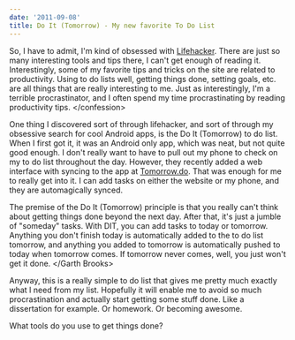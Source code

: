 ```yaml
---
date: '2011-09-08'
title: Do It (Tomorrow) - My new favorite To Do List
---
```


<p>So, I have to admit, I'm kind of obsessed with <a href="http://www.lifehacker.com">Lifehacker</a>. There are just so many interesting tools and tips there, I can't get enough of reading it. Interestingly, some of my favorite tips and tricks on the site are related to productivity. Using to do lists well, getting things done, setting goals, etc. are all things that are really interesting to me. Just as interestingly, I'm a terrible procrastinator, and I often spend my time procrastinating by reading productivity tips. &lt;/confession&gt;</p>
<p>One thing I discovered sort of through lifehacker, and sort of through my obsessive search for cool Android apps, is the Do It (Tomorrow) to do list. When I first got it, it was an Android only app, which was neat, but not quite good enough. I don't really want to have to pull out my phone to check on my to do list throughout the day. However, they recently added a web interface with syncing to the app at <a href="http://tomorrow.do">Tomorrow.do</a>. That was enough for me to really get into it. I can add tasks on either the website or my phone, and they are automagically synced.</p>
<p>The premise of the Do It (Tomorrow) principle is that you really can't think about getting things done beyond the next day. After that, it's just a jumble of "someday" tasks. With DIT, you can add tasks to today or tomorrow. Anything you don't finish today is automatically added to the to do list tomorrow, and anything you added to tomorrow is automatically pushed to today when tomorrow comes. If tomorrow never comes, well, you just won't get it done. &lt;/Garth Brooks&gt;</p>
<p>Anyway, this is a really simple to do list that gives me pretty much exactly what I need from my list. Hopefully it will enable me to avoid so much procrastination and actually start getting some stuff done. Like a dissertation for example. Or homework. Or becoming awesome.</p>
<p>What tools do you use to get things done?<p>